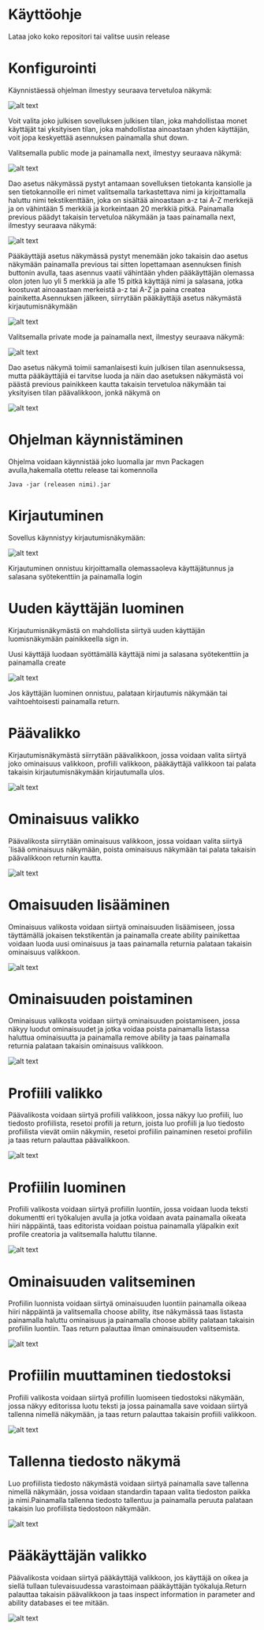 # Käyttöohje

Lataa joko koko repositori tai valitse uusin release

# Konfigurointi

Käynnistäessä ohjelman ilmestyy seuraava tervetuloa näkymä:

![alt text](https://github.com/K123AsJ0k1/ot-harjoitustyo/blob/master/dokumentointi/kuvat/Sovelluksen%20tervetuloa%20valikko.PNG)

Voit valita joko julkisen sovelluksen julkisen tilan, joka mahdollistaa monet käyttäjät tai yksityisen tilan, joka mahdollistaa ainoastaan yhden käyttäjän, voit jopa keskyettää asennuksen painamalla shut down. 

Valitsemalla public mode ja painamalla next, ilmestyy seuraava näkymä:

![alt text](https://github.com/K123AsJ0k1/ot-harjoitustyo/blob/master/dokumentointi/kuvat/Sovelluksen%20dao%20asetukset%20public.PNG)

Dao asetus näkymässä pystyt antamaan sovelluksen tietokanta kansiolle ja sen tietokannoille eri nimet valitsemalla tarkastettava nimi ja kirjoittamalla haluttu nimi tekstikenttään, joka on sisältää ainoastaan a-z tai A-Z merkkejä ja on vähintään 5 merkkiä ja korkeintaan 20 merkkiä pitkä. Painamalla previous päädyt takaisin tervetuloa näkymään ja taas painamalla next, ilmestyy seuraava näkymä: 

![alt text](https://github.com/K123AsJ0k1/ot-harjoitustyo/blob/master/dokumentointi/kuvat/Sovelluksen%20p%C3%A4%C3%A4k%C3%A4ytt%C3%A4j%C3%A4%20asetus%20public.PNG)

Pääkäyttäjä asetus näkymässä pystyt menemään joko takaisin dao asetus näkymään painamalla previous tai sitten lopettamaan asennuksen finish buttonin avulla, taas asennus vaatii vähintään yhden pääkäyttäjän olemassa olon joten luo yli 5 merkkiä ja alle 15 pitkä käyttäjä nimi ja salasana, jotka koostuvat ainoaastaan merkeistä a-z tai A-Z ja paina createa painiketta.Asennuksen jälkeen, siirrytään pääkäyttäjä asetus näkymästä kirjautumisnäkymään

![alt text](https://github.com/K123AsJ0k1/ot-harjoitustyo/blob/master/dokumentointi/kuvat/Sovelluksen%20kirjautumisn%C3%A4kym%C3%A4.PNG)

Valitsemalla private mode ja painamalla next, ilmestyy seuraava näkymä:

![alt text](https://github.com/K123AsJ0k1/ot-harjoitustyo/blob/master/dokumentointi/kuvat/Sovellukden%20dao%20asetus%20private.PNG)

Dao asetus näkymä toimii samanlaisesti kuin julkisen tilan asennuksessa, mutta pääkäyttäjiä ei tarvitse luoda ja näin dao asetuksen näkymästä voi päästä previous painikkeen kautta takaisin tervetuloa näkymään tai yksityisen tilan päävalikkoon, jonkä näkymä on

![alt text](https://github.com/K123AsJ0k1/ot-harjoitustyo/blob/master/dokumentointi/kuvat/Sovelluksen%20p%C3%A4%C3%A4valikko%20private.PNG)

# Ohjelman käynnistäminen

Ohjelma voidaan käynnistää joko luomalla jar mvn Packagen avulla,hakemalla otettu release tai komennolla

```Java -jar (releasen nimi).jar```

# Kirjautuminen

Sovellus käynnistyy kirjautumisnäkymään:

![alt text](https://github.com/K123AsJ0k1/ot-harjoitustyo/blob/master/dokumentointi/kuvat/Sovelluksen%20kirjautumisn%C3%A4kym%C3%A4.PNG)

Kirjautuminen onnistuu kirjoittamalla olemassaoleva käyttäjätunnus ja salasana syötekenttiin ja painamalla login

# Uuden käyttäjän luominen

Kirjautumisnäkymästä on mahdollista siirtyä uuden käyttäjän luomisnäkymään painikkeella sign in.

Uusi käyttäjä luodaan syöttämällä käyttäjä nimi ja salasana syötekenttiin ja painamalla create

![alt text](https://github.com/K123AsJ0k1/ot-harjoitustyo/blob/master/dokumentointi/kuvat/Sovelluksen%20uuden%20k%C3%A4ytt%C3%A4j%C3%A4n%20luomisn%C3%A4kym%C3%A4.PNG)

Jos käyttäjän luominen onnistuu, palataan kirjautumis näkymään tai vaihtoehtoisesti painamalla return.

# Päävalikko 

Kirjautumisnäkymästä siirrytään päävalikkoon, jossa voidaan valita siirtyä joko ominaisuus valikkoon, profiili valikkoon, pääkäyttäjä valikkoon tai palata takaisin kirjautumisnäkymään kirjautumalla ulos.

![alt text](https://github.com/K123AsJ0k1/ot-harjoitustyo/blob/master/dokumentointi/kuvat/Sovelluksen%20p%C3%A4%C3%A4valikko%20n%C3%A4kym%C3%A4.PNG)

# Ominaisuus valikko 

Päävalikosta siirrytään ominaisuus valikkoon, jossa voidaan valita siirtyä´lisää ominaisuus näkymään, poista ominaisuus näkymään tai palata takaisin päävalikkoon returnin kautta.

![alt text](https://github.com/K123AsJ0k1/ot-harjoitustyo/blob/master/dokumentointi/kuvat/Sovelluksen%20omaisuus%20valikko%20n%C3%A4kym%C3%A4.PNG)

# Omaisuuden lisääminen

Ominaisuus valikosta voidaan siirtyä ominaisuuden lisäämiseen, jossa täyttämällä jokaisen tekstikentän ja painamalla create ability painikettaa voidaan luoda uusi ominaisuus ja taas painamalla returnia palataan takaisin ominaisuus valikkoon.

![alt text](https://github.com/K123AsJ0k1/ot-harjoitustyo/blob/master/dokumentointi/kuvat/Sovelluksen%20luo%20ominaisuus%20n%C3%A4kym%C3%A4.PNG)

# Ominaisuuden poistaminen

Ominaisuus valikosta voidaan siirtyä ominaisuuden poistamiseen, jossa näkyy luodut ominaisuudet ja jotka voidaa poista painamalla listassa haluttua ominaisuutta ja painamalla remove ability ja taas painamalla returnia palataan takaisin ominaisuus valikkoon.

![alt text](https://github.com/K123AsJ0k1/ot-harjoitustyo/blob/master/dokumentointi/kuvat/Sovelluksen%20poista%20ominaisuuksia%20n%C3%A4kym%C3%A4.PNG)

# Profiili valikko

Päävalikosta voidaan siirtyä profiili valikkoon, jossa näkyy luo profiili, luo tiedosto profiilista, resetoi profili ja return, joista luo profiili ja luo tiedosto profiilista vievät omiin näkymiin, resetoi profiilin painaminen resetoi profiilin ja taas return palauttaa päävalikkoon. 

![alt text](https://github.com/K123AsJ0k1/ot-harjoitustyo/blob/master/dokumentointi/kuvat/Sovelluksen%20profiili%20valikko%20n%C3%A4kym%C3%A4.PNG)

# Profiilin luominen

Profiili valikosta voidaan siirtyä profiilin luontiin, jossa voidaan luoda teksti dokumentti eri työkalujen avulla ja jotka voidaan avata painamalla oikeata hiiri näppäintä, taas editorista voidaan poistua painamalla yläpalkin exit profile creatoria ja valitsemalla haluttu tilanne.

![alt text](https://github.com/K123AsJ0k1/ot-harjoitustyo/blob/master/dokumentointi/kuvat/Sovelluksen%20profiili%20luoja%20n%C3%A4kym%C3%A4.PNG)

# Ominaisuuden valitseminen

Profiilin luonnista voidaan siirtyä ominaisuuden luontiin painamalla oikeaa hiiri näppäintä ja valitsemalla choose ability, itse näkymässä taas listasta painamalla haluttu ominaisuus ja painamalla choose ability palataan takaisin profiilin luontiin. Taas return palauttaa ilman ominaisuuden valitsemista.

![alt text](https://github.com/K123AsJ0k1/ot-harjoitustyo/blob/master/dokumentointi/kuvat/Sovelluksen%20valitse%20ominaisuus%20n%C3%A4kym%C3%A4.PNG)

# Profiilin muuttaminen tiedostoksi

Profiili valikosta voidaan siirtyä profillin luomiseen tiedostoksi näkymään, jossa näkyy editorissa luotu teksti ja jossa painamalla save voidaan siirtyä tallenna nimellä näkymään, ja taas return palauttaa takaisin profiili valikkoon.

![alt text](https://github.com/K123AsJ0k1/ot-harjoitustyo/blob/master/dokumentointi/kuvat/Sovelluksen%20muuta%20profilli%20tiedostoksi%20n%C3%A4kym%C3%A4.PNG)

# Tallenna tiedosto näkymä

Luo profiilista tiedosto näkymästä voidaan siirtyä painamalla save tallenna nimellä näkymään, jossa voidaan standardin tapaan valita tiedoston paikka ja nimi.Painamalla tallenna tiedosto tallentuu ja painamalla peruuta palataan takaisin luo profiilista tiedostoon näkymään.

![alt text](https://github.com/K123AsJ0k1/ot-harjoitustyo/blob/master/dokumentointi/kuvat/Sovelluksen%20tallenna%20tiedosto%20n%C3%A4kym%C3%A4.PNG)

# Pääkäyttäjän valikko

Päävalikosta voidaan siirtyä pääkäyttäjä valikkoon, jos käyttäjä on oikea ja siellä tullaan tulevaisuudessa varastoimaan pääkäyttäjän työkaluja.Return palauttaa takaisin päävalikkoon ja taas inspect information in parameter and ability databases ei tee mitään.

![alt text](https://github.com/K123AsJ0k1/ot-harjoitustyo/blob/master/dokumentointi/kuvat/Sovelluksen%20p%C3%A4%C3%A4k%C3%A4ytt%C3%A4j%C3%A4%20valikko%20n%C3%A4kym%C3%A4.PNG)
